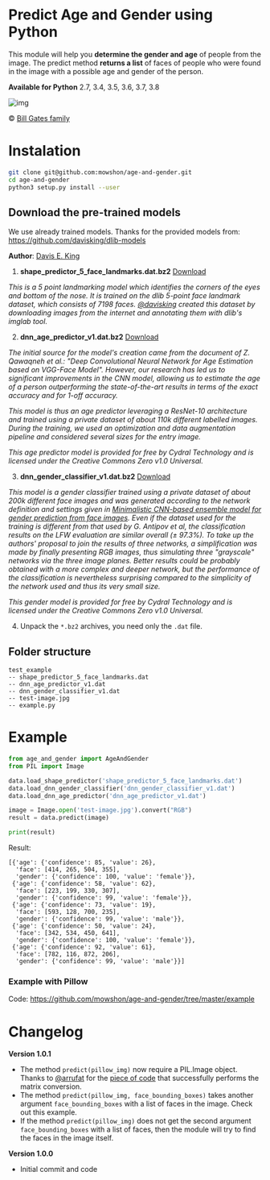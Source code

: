 # Predict Age and Gender using Python
This module will help you **determine the gender and age** of people from the image. The predict method **returns a list** of faces of people who were found in the image with a possible age and gender of the person.

**Available for Python** 2.7, 3.4, 3.5, 3.6, 3.7, 3.8

![img](https://raw.githubusercontent.com/mowshon/age-and-gender/master/example/result.jpg)

© [Bill Gates family](https://www.businessinsider.com/microsoft-bill-melinda-gates-drive-daughter-to-school-2019-4)

# Instalation

```bash
git clone git@github.com:mowshon/age-and-gender.git
cd age-and-gender
python3 setup.py install --user
```

## Download the pre-trained models

We use already trained models. Thanks for the provided models from: https://github.com/davisking/dlib-models

**Author**: [Davis E. King](https://github.com/davisking)

1. **shape_predictor_5_face_landmarks.dat.bz2** [Download](https://github.com/davisking/dlib-models/raw/master/shape_predictor_5_face_landmarks.dat.bz2)

_This is a 5 point landmarking model which identifies the corners of the eyes and bottom of the nose. It is trained on the dlib 5-point face landmark dataset, which consists of 7198 faces. [@davisking](https://github.com/davisking) created this dataset by downloading images from the internet and annotating them with dlib's imglab tool._
    
2. **dnn_age_predictor_v1.dat.bz2** [Download](https://github.com/davisking/dlib-models/raw/master/age-predictor/dnn_age_predictor_v1.dat.bz2)
    
_The initial source for the model's creation came from the document of Z. Qawaqneh et al.: "Deep Convolutional Neural Network for Age Estimation based on VGG-Face Model". However, our research has led us to significant improvements in the CNN model, allowing us to estimate the age of a person outperforming the state-of-the-art results in terms of the exact accuracy and for 1-off accuracy._

_This model is thus an age predictor leveraging a ResNet-10 architecture and trained using a private dataset of about 110k different labelled images. During the training, we used an optimization and data augmentation pipeline and considered several sizes for the entry image._

_This age predictor model is provided for free by Cydral Technology and is licensed under the Creative Commons Zero v1.0 Universal._
    
3. **dnn_gender_classifier_v1.dat.bz2** [Download](https://github.com/davisking/dlib-models/raw/master/gender-classifier/dnn_gender_classifier_v1.dat.bz2)

_This model is a gender classifier trained using a private dataset of about 200k different face images and was generated according to the network definition and settings given in [Minimalistic CNN-based ensemble model for gender prediction from face images](http://www.eurecom.fr/fr/publication/4768/download/mm-publi-4768.pdf). Even if the dataset used for the training is different from that used by G. Antipov et al, the classification results on the LFW evaluation are similar overall (± 97.3%). To take up the authors' proposal to join the results of three networks, a simplification was made by finally presenting RGB images, thus simulating three "grayscale" networks via the three image planes. Better results could be probably obtained with a more complex and deeper network, but the performance of the classification is nevertheless surprising compared to the simplicity of the network used and thus its very small size._

_This gender model is provided for free by Cydral Technology and is licensed under the Creative Commons Zero v1.0 Universal._
    
4. Unpack the `*.bz2` archives, you need only the `.dat` file.

## Folder structure

```
test_example
-- shape_predictor_5_face_landmarks.dat
-- dnn_age_predictor_v1.dat
-- dnn_gender_classifier_v1.dat
-- test-image.jpg
-- example.py
```

# Example

```python
from age_and_gender import AgeAndGender
from PIL import Image

data.load_shape_predictor('shape_predictor_5_face_landmarks.dat')
data.load_dnn_gender_classifier('dnn_gender_classifier_v1.dat')
data.load_dnn_age_predictor('dnn_age_predictor_v1.dat')

image = Image.open('test-image.jpg').convert("RGB")
result = data.predict(image)

print(result)
```

Result:

```
[{'age': {'confidence': 85, 'value': 26},
  'face': [414, 265, 504, 355],
  'gender': {'confidence': 100, 'value': 'female'}},
 {'age': {'confidence': 58, 'value': 62},
  'face': [223, 199, 330, 307],
  'gender': {'confidence': 99, 'value': 'female'}},
 {'age': {'confidence': 73, 'value': 19},
  'face': [593, 128, 700, 235],
  'gender': {'confidence': 99, 'value': 'male'}},
 {'age': {'confidence': 50, 'value': 24},
  'face': [342, 534, 450, 641],
  'gender': {'confidence': 100, 'value': 'female'}},
 {'age': {'confidence': 92, 'value': 61},
  'face': [782, 116, 872, 206],
  'gender': {'confidence': 99, 'value': 'male'}}]
```

### Example with Pillow
Code: https://github.com/mowshon/age-and-gender/tree/master/example

# Changelog

**Version 1.0.1**
- The method `predict(pillow_img)` now require a PIL.Image object. Thanks to [@arrufat](https://github.com/arrufat) for the [piece of code](https://github.com/arrufat/wallyfinder/blob/2a3ddc1af2b676ad434574fecd9be0004c0fcc23/src/wallyfinder.cpp#L8-L42) that successfully performs the matrix conversion.
- The method `predict(pillow_img, face_bounding_boxes)` takes another argument `face_bounding_boxes` with a list of faces in the image. Check out this example. 
- If the method `predict(pillow_img)` does not get the second argument `face_bounding_boxes` with a list of faces, then the module will try to find the faces in the image itself.

**Version 1.0.0**
- Initial commit and code